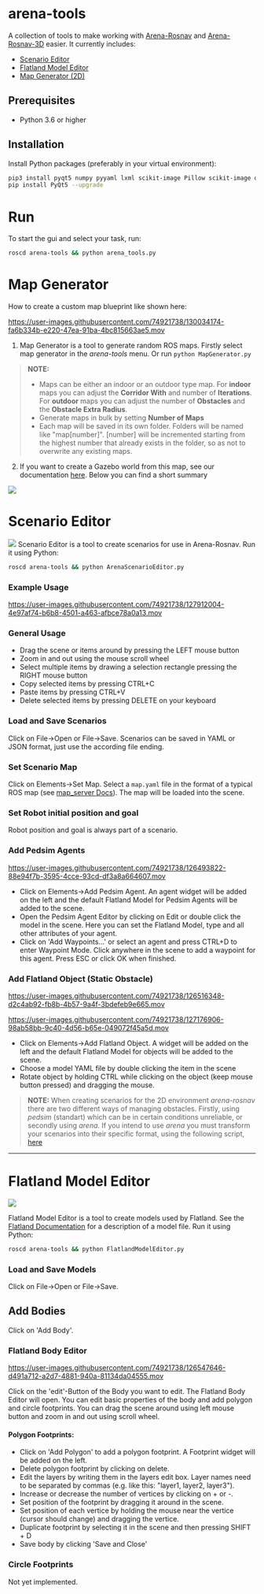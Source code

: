 # arena-tools
A collection of tools to make working with [Arena-Rosnav](https://github.com/ignc-research/arena-rosnav/) and [Arena-Rosnav-3D](https://github.com/ignc-research/arena-rosnav-3D/) easier. It currently includes:
- [Scenario Editor](#scenario-editor)
- [Flatland Model Editor](#flatland-model-editor)
- [Map Generator (2D)](#map-generator)

## Prerequisites
- Python 3.6 or higher

## Installation
Install Python packages (preferably in your virtual environment):
```bash
pip3 install pyqt5 numpy pyyaml lxml scikit-image Pillow scikit-image opencv-python matplotlib
pip install PyQt5 --upgrade
```
# Run
To start the gui and select your task, run:
```bash
roscd arena-tools && python arena_tools.py
```


# Map Generator
How to create a custom map blueprint like shown here:


https://user-images.githubusercontent.com/74921738/130034174-fa6b334b-e220-47ea-91ba-4bc815663ae5.mov



1. Map Generator is a tool to generate random ROS maps. Firstly select map generator in the *arena-tools* menu. Or run `python MapGenerator.py`

> **NOTE:**
>- Maps can be either an indoor or an outdoor type map. For **indoor** maps you can adjust the **Corridor With** and number of **Iterations**. For **outdoor** maps you can adjust the number of **Obstacles** and the **Obstacle Extra Radius**.
>- Generate maps in bulk by setting **Number of Maps**
>- Each map will be saved in its own folder. Folders will be named like "map[number]". [number] will be incremented starting from the highest number that already exists in the folder, so as not to overwrite any existing maps.

2. If you want to create a Gazebo world from this map, see our documentation [here](map_to_gazebo/map_to_gazebo.md). Below you can find a short summary

<img src="map_to_gazebo/example-videos/short-map-to-svg.gif">



# Scenario Editor
![](img/scenario_editor.png)
Scenario Editor is a tool to create scenarios for use in Arena-Rosnav. Run it using Python:
```bash
roscd arena-tools && python ArenaScenarioEditor.py
```
### Example Usage


https://user-images.githubusercontent.com/74921738/127912004-4e97af74-b6b8-4501-a463-afbce78a0a13.mov


### General Usage
- Drag the scene or items around by pressing the LEFT mouse button
- Zoom in and out using the mouse scroll wheel
- Select multiple items by drawing a selection rectangle pressing the RIGHT mouse button
- Copy selected items by pressing CTRL+C
- Paste items by pressing CTRL+V
- Delete selected items by pressing DELETE on your keyboard


### Load and Save Scenarios
Click on File->Open or File->Save. Scenarios can be saved in YAML or JSON format, just use the according file ending.

### Set Scenario Map
Click on Elements->Set Map. Select a `map.yaml` file in the format of a typical ROS map (see [map_server Docs](http://wiki.ros.org/map_server#YAML_format)). The map will be loaded into the scene.

### Set Robot initial position and goal
Robot position and goal is always part of a scenario.

### Add Pedsim Agents

https://user-images.githubusercontent.com/74921738/126493822-88e94f7b-3595-4cce-93cd-df3a8a664607.mov


- Click on Elements->Add Pedsim Agent. An agent widget will be added on the left and the default Flatland Model for Pedsim Agents will be added to the scene.
- Open the Pedsim Agent Editor by clicking on Edit or double click the model in the scene. Here you can set the Flatland Model, type and all other attributes of your agent.
- Click on 'Add Waypoints...' or select an agent and press CTRL+D to enter Waypoint Mode. Click anywhere in the scene to add a waypoint for this agent. Press ESC or click OK when finished.


### Add Flatland Object (Static Obstacle)


https://user-images.githubusercontent.com/74921738/126516348-d2c4ab92-fb8b-4b57-9a4f-3bdefeb9e665.mov



https://user-images.githubusercontent.com/74921738/127176906-98ab58bb-9c40-4d56-b65e-049072f45a5d.mov


- Click on Elements->Add Flatland Object. A widget will be added on the left and the default Flatland Model for objects will be added to the scene.
- Choose a model YAML file by double clicking the item in the scene
- Rotate object by holding CTRL while clicking on the object (keep mouse button pressed) and dragging the mouse.


> **NOTE:** When creating scenarios for the 2D environment *arena-rosnav* there are two different ways of managing obstacles. Firstly, using *pedsim* (standart) which can be in certain conditions unreliable, or secondly using *arena*. If you intend to use *arena* you must transform your scenarios into their specific format, using the following script, [here](/utils/ped_to_arena.py)
---

# Flatland Model Editor
![](img/model_editor.png)

Flatland Model Editor is a tool to create models used by Flatland. See the [Flatland Documentation](https://flatland-simulator.readthedocs.io/en/latest/core_functions/models.html) for a description of a model file. Run it using Python:
```bash
roscd arena-tools && python FlatlandModelEditor.py
```
### Load and Save Models
Click on File->Open or File->Save.
## Add Bodies
Click on 'Add Body'.
### Flatland Body Editor


https://user-images.githubusercontent.com/74921738/126547646-d491a712-a2d7-4881-940a-81134da04555.mov


Click on the 'edit'-Button of the Body you want to edit. The Flatland Body Editor will open. You can edit basic properties of the body and add polygon and circle footprints. You can drag the scene around using left mouse button and zoom in and out using scroll wheel.
#### Polygon Footprints:
- Click on 'Add Polygon' to add a polygon footprint. A Footprint widget will be added on the left.
- Delete polygon footprint by clicking on delete.
- Edit the layers by writing them in the layers edit box. Layer names need to be separated by commas (e.g. like this: "layer1, layer2, layer3").
- Increase or decrease the number of vertices by clicking on + or -.
- Set position of the footprint by dragging it around in the scene.
- Set position of each vertice by holding the mouse near the vertice (cursor should change) and dragging the vertice.
- Duplicate footprint by selecting it in the scene and then pressing SHIFT + D
- Save body by clicking 'Save and Close'
### Circle Footprints
Not yet implemented.
